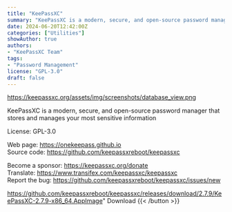 ```yaml
---
title: "KeePassXC"
summary: "KeePassXC is a modern, secure, and open-source password manager that stores and manages your most sensitive information"
date: 2024-06-20T12:42:00Z
categories: ["Utilities"]
showAuthor: true
authors:
- "KeePassXC Team"
tags: 
- "Password Management"
license: "GPL-3.0"
draft: false
---
```


https://keepassxc.org/assets/img/screenshots/database_view.png

KeePassXC is a modern, secure, and open-source password manager that stores and manages your most sensitive information

License: GPL-3.0

Web page: <https://onekeepass.github.io>  
Source code: <https://github.com/keepassxreboot/keepassxc>

Become a sponsor: <https://keepassxc.org/donate>  
Translate: <https://www.transifex.com/keepassxc/keepassxc>  
Report the bug: <https://github.com/keepassxreboot/keepassxc/issues/new>  

https://github.com/keepassxreboot/keepassxc/releases/download/2.7.9/KeePassXC-2.7.9-x86_64.AppImage" 
Download
{{< /button >}}